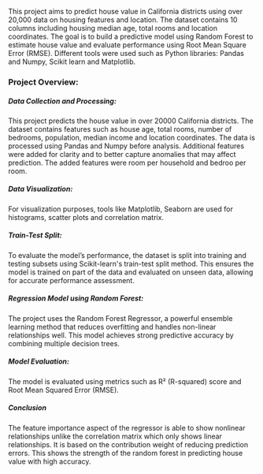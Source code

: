 This project aims to predict house value in California districts using over 20,000 data on housing features and location. The dataset contains 10 columns including housing median age, total rooms and location coordinates. The goal is to build a predictive model using Random Forest to estimate house value and evaluate performance using Root Mean Square Error (RMSE). Different tools were used such as Python libraries: Pandas and Numpy, Scikit learn and Matplotlib.

### Project Overview:

##### Data Collection and Processing:
This project predicts the house value in over 20000 California districts. The dataset contains features such as house age, total rooms, number of bedrooms, population, median income and location coordinates. The data is processed using Pandas and Numpy before analysis. Additional features were added for clarity and to better capture anomalies that may affect prediction. The added features were room per household and bedroo per room. 

##### Data Visualization:
For visualization purposes, tools like Matplotlib, Seaborn are used for histograms, scatter plots and correlation matrix.

##### Train-Test Split:
To evaluate the model’s performance, the dataset is split into training and testing subsets using Scikit-learn's train-test split method. This ensures the model is trained on part of the data and evaluated on unseen data, allowing for accurate performance assessment.

##### Regression Model using Random Forest:
The project uses the Random Forest Regressor, a powerful ensemble learning method that reduces overfitting and handles non-linear relationships well. This model achieves strong predictive accuracy by combining multiple decision trees.

##### Model Evaluation:
The model is evaluated using metrics such as R² (R-squared) score and Root Mean Squared Error (RMSE).

##### Conclusion
The feature importance aspect of the regressor is able to show nonlinear relationships unlike the correlation matrix which only shows linear relationships. It is based on the contribution weight of reducing prediction errors. This shows the strength of the random forest in predicting house value with high accuracy.


 
